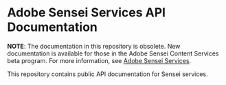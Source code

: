 # Adobe Sensei Services API Documentation

**NOTE**: The documentation in this repository is obsolete.  New documentation is available for those in the Adobe Sensei Content Services beta program.  For more information, see [Adobe Sensei Services](https://www.adobe.io/apis/cloudplatform/sensei/senseiservices.html).

This repository contains public API documentation for Sensei services.
